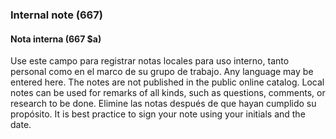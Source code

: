 ### Internal note (667)

#### Nota interna (667 $a)
Use este campo para registrar notas locales para uso interno, tanto personal como en el marco de su grupo de trabajo. Any language may be entered here. The notes are not published in the public online catalog. Local notes can be used for remarks of all kinds, such as questions, comments, or research to be done. Elimine las notas después de que hayan cumplido su propósito. It is best practice to sign your note using your initials and the date.
